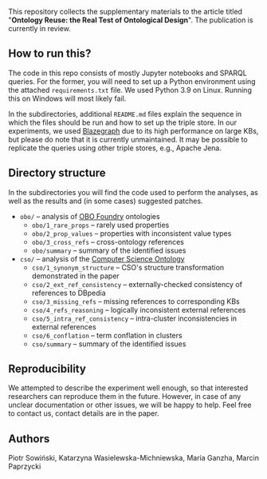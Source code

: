 This repository collects the supplementary materials to the article titled "**Ontology Reuse: the Real Test of Ontological Design**". The publication is currently in review.

## How to run this?
The code in this repo consists of mostly Jupyter notebooks and SPARQL queries. For the former, you will need to set up a Python environment using the attached `requirements.txt` file. We used Python 3.9 on Linux. Running this on Windows will most likely fail.

In the subdirectories, additional `README.md` files explain the sequence in which the files should be run and how to set up the triple store. In our experiments, we used [Blazegraph](https://blazegraph.com/) due to its high performance on large KBs, but please do note that it is currently unmaintained. It may be possible to replicate the queries using other triple stores, e.g., Apache Jena.

## Directory structure
In the subdirectories you will find the code used to perform the analyses, as well as the results and (in some cases) suggested patches.

- `obo/` – analysis of [OBO Foundry](https://obofoundry.org/) ontologies
    - `obo/1_rare_props` – rarely used properties
    - `obo/2_prop_values` – properties with inconsistent value types
    - `obo/3_cross_refs` – cross-ontology references
    - `obo/summary` – summary of the identified issues
- `cso/` – analysis of the [Computer Science Ontology](https://cso.kmi.open.ac.uk/home)
    - `cso/1_synonym_structure` – CSO's structure transformation demonstrated in the paper
    - `cso/2_ext_ref_consistency` – externally-checked consistency of references to DBpedia
    - `cso/3_missing_refs` – missing references to corresponding KBs
    - `cso/4_refs_reasoning` – logically inconsistent external references
    - `cso/5_intra_ref_consistency` – intra-cluster inconsistencies in external references
    - `cso/6_conflation` – term conflation in clusters
    - `cso/summary` – summary of the identified issues

## Reproducibility
We attempted to describe the experiment well enough, so that interested researchers can reproduce them in the future. However, in case of any unclear documentation or other issues, we will be happy to help. Feel free to contact us, contact details are in the paper.

## Authors
Piotr Sowiński, Katarzyna Wasielewska-Michniewska, Maria Ganzha, Marcin Paprzycki
